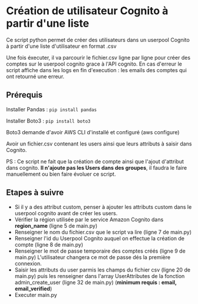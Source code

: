 # **Création de utilisateur Cognito à partir d'une liste**

Ce script python permet de créer des utilisateurs dans un userpool Cognito à partir d'une liste d'utilisateur en format .csv

Une fois éxecuter, il va parcourir le fichier.csv ligne par ligne pour créer des comptes sur le userpool cognito grace à l'API cognito. En cas d'erreur le script affiche dans les logs en fin d'execution : les emails des comptes qui ont retourné une erreur.

## Prérequis

Installer Pandas :  `pip install pandas `

Installer Boto3 : `pip install boto3`

Boto3 demande d'avoir AWS CLI d'installé et configuré (aws configure)

Avoir un fichier.csv contenant les users ainsi que leurs attributs à saisir dans Cognito.

PS : Ce script ne fait que la création de compte ainsi que l'ajout d'attribut dans cognito. **Il n'ajoute pas les Users dans des groupes**, il faudra le faire manuellement ou bien faire évoluer ce script.

## Etapes à suivre

- Si il y a des attribut custom, penser à ajouter les attributs custom dans le userpool cognito avant de créer les users.
- Vérifier la région utilisée par le service Amazon Cognito dans **region_name** (ligne 5 de main.py)
- Renseigner le nom du fichier.csv que le script va lire (ligne 7 de main.py)
- Renseigner l'id du Userpool Cognito auquel on effectue la création de compte (ligne 8 de main.py)
- Renseigner le mot de passe temporaire des comptes créés (ligne 9 de main.py) L'utilisateur changera ce mot de passe dés la première connexion.
- Saisir les attributs du user parmis les champs du fichier csv (ligne 20 de main.py) puis les renseigner dans l'array UserAttributes de la fonction admin_create_user (ligne 32 de main.py) (**minimum requis : email, email_verified**)
- Executer main.py
